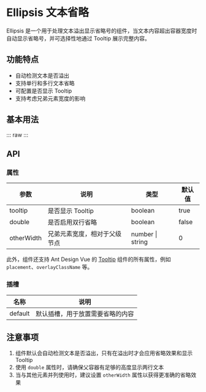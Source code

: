 # Ellipsis 文本省略

Ellipsis 是一个用于处理文本溢出显示省略号的组件，当文本内容超出容器宽度时自动显示省略号，并可选择性地通过 Tooltip 展示完整内容。

## 功能特点

- 自动检测文本是否溢出
- 支持单行和多行文本省略
- 可配置是否显示 Tooltip
- 支持考虑兄弟元素宽度的影响

## 基本用法

::: raw
<demo class="vp-raw" vue="ui/ellipsis/basic.vue" />
:::

## API

### 属性

| 参数       | 说明                         | 类型             | 默认值 |
| ---------- | ---------------------------- | ---------------- | ------ |
| tooltip    | 是否显示 Tooltip             | boolean          | true   |
| double     | 是否启用双行省略             | boolean          | false  |
| otherWidth | 兄弟元素宽度，相对于父级节点 | number \| string | 0      |

此外，组件还支持 Ant Design Vue 的 [Tooltip](https://www.antdv.com/components/tooltip-cn) 组件的所有属性，例如 `placement`、`overlayClassName` 等。

### 插槽

| 名称    | 说明                             |
| ------- | -------------------------------- |
| default | 默认插槽，用于放置需要省略的内容 |

## 注意事项

1. 组件默认会自动检测文本是否溢出，只有在溢出时才会应用省略效果和显示 Tooltip
2. 使用 `double` 属性时，请确保父容器有足够的高度显示两行文本
3. 当与其他元素并列使用时，建议设置 `otherWidth` 属性以获得更准确的省略效果
